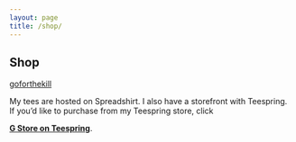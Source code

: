 ```yaml
---
layout: page
title: /shop/
---
```


## Shop

<div id="myShop"><a href="https://shop.spreadshirt.com/goforthekill">goforthekill</a></div>
<p>
<script type="text/javascript">// <![CDATA[
var spread_shop_config = {
        shopName: 'goforthekill',
        locale: 'us_US',
        prefix: 'https://shop.spreadshirt.com',
        baseId: 'myShop'
    };
// ]]></script>
<script src="https://shop.spreadshirt.com/shopfiles/shopclient/shopclient.nocache.js" type="text/javascript">// <![CDATA[

// ]]></script>
</p>
<p>My tees are hosted on Spreadshirt. I also have a storefront with Teespring. If you&rsquo;d like to purchase from my Teespring store, click</p>
<p><strong><a href="https://teespring.com/stores/g-store">G Store on Teespring</a></strong>.</p>
